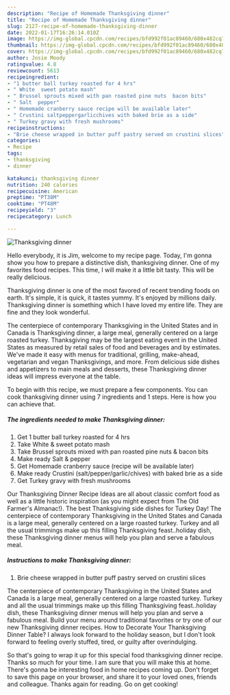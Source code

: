 ```yaml
---
description: "Recipe of Homemade Thanksgiving dinner"
title: "Recipe of Homemade Thanksgiving dinner"
slug: 2127-recipe-of-homemade-thanksgiving-dinner
date: 2022-01-17T16:26:14.010Z
image: https://img-global.cpcdn.com/recipes/bfd992f01ac89460/680x482cq70/thanksgiving-dinner-recipe-main-photo.jpg
thumbnail: https://img-global.cpcdn.com/recipes/bfd992f01ac89460/680x482cq70/thanksgiving-dinner-recipe-main-photo.jpg
cover: https://img-global.cpcdn.com/recipes/bfd992f01ac89460/680x482cq70/thanksgiving-dinner-recipe-main-photo.jpg
author: Josie Moody
ratingvalue: 4.8
reviewcount: 5613
recipeingredient:
- "1 butter ball turkey roasted for 4 hrs"
- " White  sweet potato mash"
- " Brussel sprouts mixed with pan roasted pine nuts  bacon bits"
- " Salt  pepper"
- " Homemade cranberry sauce recipe will be available later"
- " Crustini saltpeppergarlicchives with baked brie as a side"
- " Turkey gravy with fresh mushrooms"
recipeinstructions:
- "Brie cheese wrapped in butter puff pastry served on crustini slices"
categories:
- Recipe
tags:
- thanksgiving
- dinner

katakunci: thanksgiving dinner 
nutrition: 240 calories
recipecuisine: American
preptime: "PT38M"
cooktime: "PT48M"
recipeyield: "3"
recipecategory: Lunch

---
```



![Thanksgiving dinner](https://img-global.cpcdn.com/recipes/bfd992f01ac89460/680x482cq70/thanksgiving-dinner-recipe-main-photo.jpg)

Hello everybody, it is Jim, welcome to my recipe page. Today, I'm gonna show you how to prepare a distinctive dish, thanksgiving dinner. One of my favorites food recipes. This time, I will make it a little bit tasty. This will be really delicious.

Thanksgiving dinner is one of the most favored of recent trending foods on earth. It's simple, it is quick, it tastes yummy. It's enjoyed by millions daily. Thanksgiving dinner is something which I have loved my entire life. They are fine and they look wonderful.

The centerpiece of contemporary Thanksgiving in the United States and in Canada is Thanksgiving dinner, a large meal, generally centered on a large roasted turkey. Thanksgiving may be the largest eating event in the United States as measured by retail sales of food and beverages and by estimates. We've made it easy with menus for traditional, grilling, make-ahead, vegetarian and vegan Thanksgivings, and more. From delicious side dishes and appetizers to main meals and desserts, these Thanksgiving dinner ideas will impress everyone at the table.


To begin with this recipe, we must prepare a few components. You can cook thanksgiving dinner using 7 ingredients and 1 steps. Here is how you can achieve that.

<!--inarticleads1-->

##### The ingredients needed to make Thanksgiving dinner:

1. Get 1 butter ball turkey roasted for 4 hrs
1. Take  White & sweet potato mash
1. Take  Brussel sprouts mixed with pan roasted pine nuts & bacon bits
1. Make ready  Salt & pepper
1. Get  Homemade cranberry sauce (recipe will be available later)
1. Make ready  Crustini (salt/pepper/garlic/chives) with baked brie as a side
1. Get  Turkey gravy with fresh mushrooms


Our Thanksgiving Dinner Recipe Ideas are all about classic comfort food as well as a little historic inspiration (as you might expect from The Old Farmer's Almanac!). The best Thanksgiving side dishes for Turkey Day! The centerpiece of contemporary Thanksgiving in the United States and Canada is a large meal, generally centered on a large roasted turkey. Turkey and all the usual trimmings make up this filling Thanksgiving feast..holiday dish, these Thanksgiving dinner menus will help you plan and serve a fabulous meal. 

<!--inarticleads2-->

##### Instructions to make Thanksgiving dinner:

1. Brie cheese wrapped in butter puff pastry served on crustini slices


The centerpiece of contemporary Thanksgiving in the United States and Canada is a large meal, generally centered on a large roasted turkey. Turkey and all the usual trimmings make up this filling Thanksgiving feast..holiday dish, these Thanksgiving dinner menus will help you plan and serve a fabulous meal. Build your menu around traditional favorites or try one of our new Thanksgiving dinner recipes. How to Decorate Your Thanksgiving Dinner Table? I always look forward to the holiday season, but I don't look forward to feeling overly stuffed, tired, or guilty after overindulging. 

So that's going to wrap it up for this special food thanksgiving dinner recipe. Thanks so much for your time. I am sure that you will make this at home. There's gonna be interesting food in home recipes coming up. Don't forget to save this page on your browser, and share it to your loved ones, friends and colleague. Thanks again for reading. Go on get cooking!

